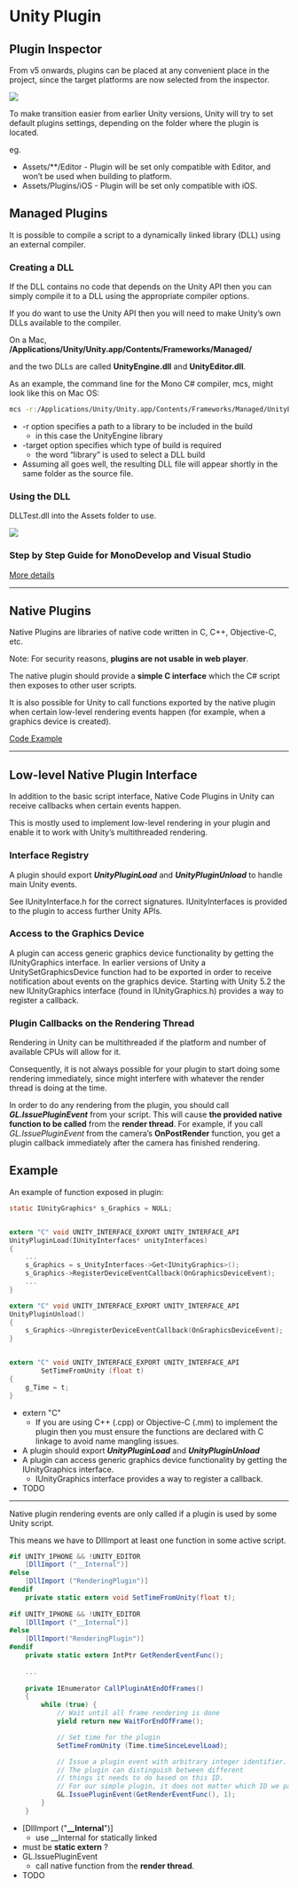 
# Unity Plugin

## Plugin Inspector

From v5 onwards, plugins can be placed at any convenient place in the project, since the target platforms are now selected from the inspector.

![](http://docs.unity3d.com/uploads/Main/PluginInspector.png)

To make transition easier from earlier Unity versions, Unity will try to set default plugins settings, depending on the folder where the plugin is located.

eg.

 - Assets/**/Editor - Plugin will be set only compatible with Editor, and won’t be used when building to platform.
 - Assets/Plugins/iOS - Plugin will be set only compatible with iOS.

 
## Managed Plugins

It is possible to compile a script to a dynamically linked library (DLL) using an external compiler.

### Creating a DLL

If the DLL contains no code that depends on the Unity API then you can simply compile it to a DLL using the appropriate compiler options. 

If you do want to use the Unity API then you will need to make Unity’s own DLLs available to the compiler. 

On a Mac, **/Applications/Unity/Unity.app/Contents/Frameworks/Managed/**

and the two DLLs are called **UnityEngine.dll** and **UnityEditor.dll**.

As an example, the command line for the Mono C# compiler, mcs, might look like this on Mac OS:

```bash
mcs -r:/Applications/Unity/Unity.app/Contents/Frameworks/Managed/UnityEngine.dll -target:library ClassesForDLL.cs 
```

 - -r option specifies a path to a library to be included in the build
    - in this case the UnityEngine library
 - -target option specifies which type of build is required
    - the word “library” is used to select a DLL build
 - Assuming all goes well, the resulting DLL file will appear shortly in the same folder as the source file.

### Using the DLL

DLLTest.dll into the Assets folder to use.

![](http://docs.unity3d.com/uploads/Main/DLLScreenshot.png)


### Step by Step Guide for MonoDevelop and Visual Studio

[More details](http://docs.unity3d.com/Manual/UsingDLL.html)


---

## Native Plugins

Native Plugins are libraries of native code written in C, C++, Objective-C, etc. 

Note: For security reasons, **plugins are not usable in web player**.

The native plugin should provide a **simple C interface** which the C# script then exposes to other user scripts. 

It is also possible for Unity to call functions exported by the native plugin when certain low-level rendering events happen (for example, when a graphics device is created).


[Code Example](http://docs.unity3d.com/Manual/NativePlugins.html)

---



## Low-level Native Plugin Interface

In addition to the basic script interface, Native Code Plugins in Unity can receive callbacks when certain events happen. 

This is mostly used to implement low-level rendering in your plugin and enable it to work with Unity’s multithreaded rendering.

### Interface Registry

A plugin should export ***UnityPluginLoad*** and ***UnityPluginUnload*** to handle main Unity events. 

See IUnityInterface.h for the correct signatures. IUnityInterfaces is provided to the plugin to access further Unity APIs.

### Access to the Graphics Device

A plugin can access generic graphics device functionality by getting the IUnityGraphics interface. In earlier versions of Unity a UnitySetGraphicsDevice function had to be exported in order to receive notification about events on the graphics device. Starting with Unity 5.2 the new IUnityGraphics interface (found in IUnityGraphics.h) provides a way to register a callback.

### Plugin Callbacks on the Rendering Thread

Rendering in Unity can be multithreaded if the platform and number of available CPUs will allow for it.

Consequently, it is not always possible for your plugin to start doing some rendering immediately, since might interfere with whatever the render thread is doing at the time.

In order to do any rendering from the plugin, you should call ***GL.IssuePluginEvent*** from your script. This will cause **the provided native function to be called** from the **render thread**. For example, if you call *GL.IssuePluginEvent* from the camera’s **OnPostRender** function, you get a plugin callback immediately after the camera has finished rendering.




## Example

An example of function exposed in plugin:

```C
static IUnityGraphics* s_Graphics = NULL;


extern "C" void	UNITY_INTERFACE_EXPORT UNITY_INTERFACE_API
UnityPluginLoad(IUnityInterfaces* unityInterfaces)
{
    ...
    s_Graphics = s_UnityInterfaces->Get<IUnityGraphics>();
    s_Graphics->RegisterDeviceEventCallback(OnGraphicsDeviceEvent);
	...
}

extern "C" void UNITY_INTERFACE_EXPORT UNITY_INTERFACE_API
UnityPluginUnload()
{
	s_Graphics->UnregisterDeviceEventCallback(OnGraphicsDeviceEvent);
}


extern "C" void UNITY_INTERFACE_EXPORT UNITY_INTERFACE_API 
        SetTimeFromUnity (float t) 
{ 
    g_Time = t; 
}
```


 - extern "C"
    - If you are using C++ (.cpp) or Objective-C (.mm) to implement the plugin then you must ensure the functions are declared with C linkage to avoid name mangling issues.
 - A plugin should export ***UnityPluginLoad*** and ***UnityPluginUnload***
 - A plugin can access generic graphics device functionality by getting the IUnityGraphics interface.
    - IUnityGraphics interface provides a way to register a callback.
 - TODO

---

Native plugin rendering events are only called if a plugin is used by some Unity script.

This means we have to DllImport at least one function in some active script.

```C#
#if UNITY_IPHONE && !UNITY_EDITOR
	[DllImport ("__Internal")]
#else
	[DllImport ("RenderingPlugin")]
#endif
	private static extern void SetTimeFromUnity(float t);
	
#if UNITY_IPHONE && !UNITY_EDITOR
	[DllImport ("__Internal")]
#else
	[DllImport("RenderingPlugin")]
#endif
	private static extern IntPtr GetRenderEventFunc();
	
	...
	
	private IEnumerator CallPluginAtEndOfFrames()
	{
		while (true) {
			// Wait until all frame rendering is done
			yield return new WaitForEndOfFrame();

			// Set time for the plugin
			SetTimeFromUnity (Time.timeSinceLevelLoad);

			// Issue a plugin event with arbitrary integer identifier.
			// The plugin can distinguish between different
			// things it needs to do based on this ID.
			// For our simple plugin, it does not matter which ID we pass here.
			GL.IssuePluginEvent(GetRenderEventFunc(), 1);
		}
	}	
```

 - [DllImport ("**__Internal**")]
    - use __Internal for statically linked
 - must be **static extern** ?
 - GL.IssuePluginEvent
    - call native function from the **render thread**.
 - TODO


